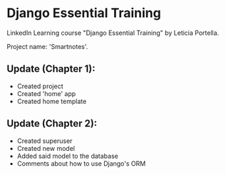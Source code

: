 # Django Essential Training

LinkedIn Learning course "Django Essential Training" by Leticia Portella.

Project name: 'Smartnotes'.

## Update (Chapter 1):
- Created project
- Created 'home' app
- Created home template


## Update (Chapter 2):
- Created superuser
- Created new model
- Added said model to the database
- Comments about how to use Django's ORM